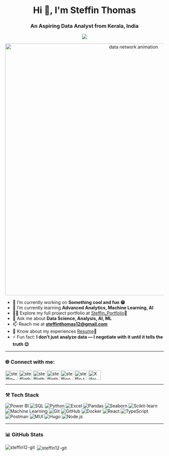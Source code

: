 <h1 align="center">Hi 👋, I'm Steffin Thomas</h1>
<h3 align="center">An Aspiring Data Analyst from Kerala, India</h3>

<!-- Typing animation -->
<p align="center">
  <a href="https://git.io/typing-svg">
    <img src="https://readme-typing-svg.herokuapp.com?size=20&duration=3000&pause=1000&color=0e75b6&center=true&vCenter=true&width=500&lines=Data+Analyst+%7C+Python+%7C+SQL+%7C+Power+BI;Turning+Data+into+Insights;ETL+Pipelines+%26+Forecasting;Data+Visualization+%7C+Machine+Learning" />
  </a>
</p>

<!-- Banner GIF -->
<p align="center">
  <img src="https://media3.giphy.com/media/v1.Y2lkPTc5MGI3NjExNGZicDgydWI3ZXV4NDRoeHlyamUycDJscWcxbzgyYmxzaTBpd3YxNCZlcD12MV9pbnRlcm5hbF9naWZfYnlfaWQmY3Q9Zw/f3iwJFOVOwuy7K6FFw/giphy.gif" width="800" alt="data network animation" />
</p>




- 🔭 I’m currently working on **Something cool and fun 😁**
- 🌱 I’m currently learning **Advanced Analytics, Machine Learning, AI**
- 👨‍💻 Explore my full project portfolio at [Steffin_Portfolio](https://www.datascienceportfol.io/steffin)🔗
- 💬 Ask me about **Data Science, Analysis, AI, ML**
- 📫 Reach me at **steffinthomas12@gmail.com**
- 📄 Know about my experiences [Resume](https://drive.google.com/file/d/1bXyBRoAqIcMau9osMfTYiLYTMhJb3P74/view?usp=drive_link)🔗
- ⚡ Fun fact: **I don’t just analyze data — I negotiate with it until it tells the truth 😉**

---

### 🌐 Connect with me:
<p align="left">
<a href="https://linkedin.com/in/steffin-thomas-b85549260" target="blank"><img align="center" src="https://raw.githubusercontent.com/rahuldkjain/github-profile-readme-generator/master/src/images/icons/Social/linked-in-alt.svg" alt="steffin-thomas-b85549260" height="30" width="40" /></a>
<a href="https://www.hackerrank.com/steffinthomas12" target="blank"><img align="center" src="https://raw.githubusercontent.com/rahuldkjain/github-profile-readme-generator/master/src/images/icons/Social/hackerrank.svg" alt="steffinthomas12" height="30" width="40" /></a>
<a href="https://www.leetcode.com/steffinthomas12" target="blank"><img align="center" src="https://raw.githubusercontent.com/rahuldkjain/github-profile-readme-generator/master/src/images/icons/Social/leet-code.svg" alt="steffinthomas12" height="30" width="40" /></a>
<a href="https://kaggle.com/steffinthomas" target="blank"><img align="center" src="https://raw.githubusercontent.com/rahuldkjain/github-profile-readme-generator/master/src/images/icons/Social/kaggle.svg" alt="steffinthomas" height="30" width="40" /></a>
<a href="https://instagram.com/steffinoo__" target="blank"><img align="center" src="https://raw.githubusercontent.com/rahuldkjain/github-profile-readme-generator/master/src/images/icons/Social/instagram.svg" alt="steffinoo__" height="30" width="40" /></a>
<a href="https://fb.com/steffin.thomas.5" target="blank"><img align="center" src="https://raw.githubusercontent.com/rahuldkjain/github-profile-readme-generator/master/src/images/icons/Social/facebook.svg" alt="steffin.thomas.5" height="30" width="40" /></a>
<a href="https://twitter.com/steffinthomas12" target="blank"><img align="center" src="https://cdn.jsdelivr.net/gh/simple-icons/simple-icons/icons/x.svg" alt="X (formerly Twitter)" height="30" width="40" /></a>
</p>

---

### ⚒️ Tech Stack  

![Power BI](https://img.shields.io/badge/Power%20BI-F2C811?style=for-the-badge&logo=powerbi&logoColor=black) 
![SQL](https://img.shields.io/badge/SQL-003B57?style=for-the-badge&logo=database&logoColor=white) 
![Python](https://img.shields.io/badge/Python-3776AB?style=for-the-badge&logo=python&logoColor=white) 
![Excel](https://img.shields.io/badge/Excel-217346?style=for-the-badge&logo=microsoft-excel&logoColor=white) 
![Pandas](https://img.shields.io/badge/Pandas-150458?style=for-the-badge&logo=pandas&logoColor=white) 
![Seaborn](https://img.shields.io/badge/Seaborn-3B4D93?style=for-the-badge&logoColor=white) 
![Scikit-learn](https://img.shields.io/badge/Scikit--learn-F7931E?style=for-the-badge&logo=scikit-learn&logoColor=white) 
![Machine Learning](https://img.shields.io/badge/Machine%20Learning-102230?style=for-the-badge&logo=tensorflow&logoColor=orange) 
![Git](https://img.shields.io/badge/Git-F05032?style=for-the-badge&logo=git&logoColor=white) 
![GitHub](https://img.shields.io/badge/GitHub-181717?style=for-the-badge&logo=github&logoColor=white) 
![Docker](https://img.shields.io/badge/Docker-2496ED?style=for-the-badge&logo=docker&logoColor=white) 
![React](https://img.shields.io/badge/React-20232A?style=for-the-badge&logo=react&logoColor=61DAFB) 
![TypeScript](https://img.shields.io/badge/TypeScript-007ACC?style=for-the-badge&logo=typescript&logoColor=white) 
![Postman](https://img.shields.io/badge/Postman-FF6C37?style=for-the-badge&logo=postman&logoColor=white) 
![MUI](https://img.shields.io/badge/MUI-007FFF?style=for-the-badge&logo=mui&logoColor=white)
![Hugo](https://img.shields.io/badge/Hugo-FF4088?style=for-the-badge&logo=hugo&logoColor=white)
![Node.js](https://img.shields.io/badge/Node.js-339933?style=for-the-badge&logo=node.js&logoColor=white)

---


### 📊 GitHub Stats  
<p><img align="left" src="https://github-readme-stats.vercel.app/api/top-langs?username=steffin12-git&show_icons=true&locale=en&layout=compact" alt="steffin12-git" /></p>  

<p>&nbsp;<img align="center" src="https://github-readme-stats.vercel.app/api?username=steffin12-git&show_icons=true&locale=en" alt="steffin12-git" /></p>  
